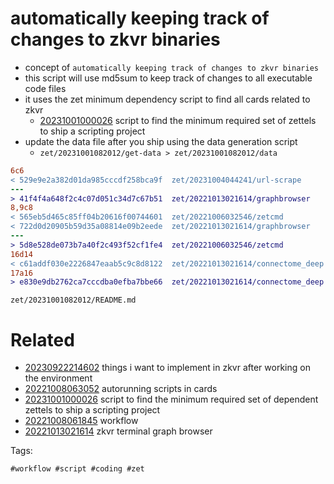 # automatically keeping track of changes to zkvr binaries

- concept of `automatically keeping track of changes to zkvr binaries`
- this script will use md5sum to keep track of changes to all executable code files
- it uses the zet minimum dependency script to find all cards related to zkvr
  - [20231001000026](/zet/20231001000026/README.md) script to find the minimum required set of zettels to ship a scripting project
- update the data file after you ship using the data generation script
  - `zet/20231001082012/get-data > zet/20231001082012/data`

```diff
6c6
< 529e9e2a382d01da985cccdf258bca9f  zet/20231004044241/url-scrape
---
> 41f4f4a648f2c4c07d051c34d7c67b51  zet/20221013021614/graphbrowser
8,9c8
< 565eb5d465c85ff04b20616f00744601  zet/20221006032546/zetcmd
< 722d0d20905b59d35a08814e09b2eede  zet/20221013021614/graphbrowser
---
> 5d8e528de073b7a40f2c493f52cf1fe4  zet/20221006032546/zetcmd
16d14
< c61addf030e2226847eaab5c9c8d8122  zet/20221013021614/connectome_deep
17a16
> e830e9db2762ca7cccdba0efba7bbe66  zet/20221013021614/connectome_deep
```

` zet/20231001082012/README.md `

# Related

- [20230922214602](/zet/20230922214602/README.md) things i want to implement in zkvr after working on the environment
- [20221008063052](/zet/20221008063052/README.md) autorunning scripts in cards
- [20231001000026](/zet/20231001000026/README.md) script to find the minimum required set of dependent zettels to ship a scripting project
- [20221008061845](/zet/20221008061845/README.md) workflow
- [20221013021614](/zet/20221013021614/README.md) zkvr terminal graph browser

Tags:

    #workflow #script #coding #zet

